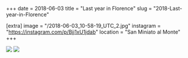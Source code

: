 +++
date = 2018-06-03
title = "Last year in Florence"
slug = "2018-Last-year-in-Florence"

[extra]
image = "/2018-06-03_10-58-19_UTC_2.jpg"
instagram = "https://instagram.com/p/Bjj1xU1jdab"
location = "San Miniato al Monte"
+++

<img src="/2018-06-03_10-58-19_UTC_1.jpg" />

<img src="/2018-06-03_10-58-19_UTC_2.jpg" />
